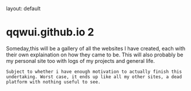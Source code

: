 layout: default

# qqwui.github.io 2
Someday,this will be a gallery of all the websites I have created, each with their own explaination on how they came to be. This will also probably be my personal site too with logs of my projects and general life.

`Subject to whether i have enough motivation to actually finish this undertaking. Worst case, it ends up like all my other sites, a dead platform with nothing useful to see.`
